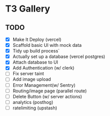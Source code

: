 # T3 Gallery

## TODO

- [x] Make It Deploy (vercel)
- [x] Scaffold basic UI with mock data
- [x] Tidy up build process`
- [x] Actually set up a database (vercel postgres)
- [x] Attach database to UI
- [x] Add Authentication (w/ clerk)
- [ ] Fix server taint
- [ ] Add image upload
- [ ] Error Management(w/ Sentry)
- [ ] Routing/image page (parallel route)
- [ ] Delete Button (w/ server actions)
- [ ] analytics (posthog)
- [ ] ratelimiting (upstash)